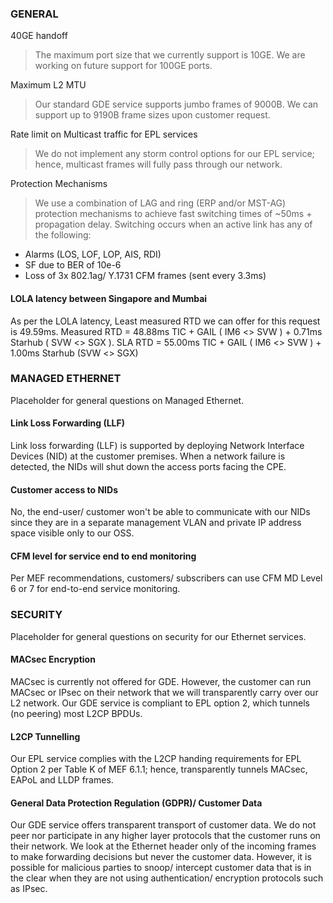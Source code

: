 ### GENERAL

40GE handoff
> The maximum port size that we currently support is 10GE. We are working on future support for 100GE ports.

Maximum L2 MTU	
> Our standard GDE service supports jumbo frames of 9000B. We can support up to 9190B frame sizes upon customer request.

Rate limit on Multicast traffic for EPL services
> We do not implement any storm control options for our EPL service; hence, multicast frames will fully pass through our network.

Protection Mechanisms	
> We use a combination of LAG and ring (ERP and/or MST-AG) protection mechanisms to achieve fast switching times of ~50ms + propagation delay. Switching occurs when an active link has any of the following:
* Alarms (LOS, LOF, LOP, AIS, RDI)
* SF due to BER of 10e-6
* Loss of 3x 802.1ag/ Y.1731 CFM frames (sent every 3.3ms)

#### LOLA latency between Singapore and Mumbai
As per the LOLA latency, Least measured RTD we can offer for this request is 49.59ms.
Measured RTD = 48.88ms TIC + GAIL ( IM6 <> SVW ) + 0.71ms Starhub ( SVW <> SGX ).
SLA RTD             = 55.00ms TIC + GAIL ( IM6 <> SVW ) + 1.00ms Starhub (SVW <> SGX)

### MANAGED ETHERNET
Placeholder for general questions on Managed Ethernet.

#### Link Loss Forwarding (LLF)
Link loss forwarding (LLF) is supported by deploying Network Interface Devices (NID) at the customer premises. When a network failure is detected, the NIDs will shut down the access ports facing the CPE.

#### Customer access to NIDs
No, the end-user/ customer won't be able to communicate with our NIDs since they are in a separate management VLAN and private IP address space visible only to our OSS.

#### CFM level for service end to end monitoring
Per MEF recommendations, customers/ subscribers can use CFM MD Level 6 or 7 for end-to-end service monitoring.

### SECURITY
Placeholder for general questions on security for our Ethernet services.

#### MACsec Encryption
MACsec is currently not offered for GDE. However, the customer can run MACsec or IPsec on their network that we will transparently carry over our L2 network. Our GDE service is compliant to EPL option 2, which tunnels (no peering) most L2CP BPDUs.

#### L2CP Tunnelling
Our EPL service complies with the L2CP handing requirements for EPL Option 2 per Table K of MEF 6.1.1; hence, transparently tunnels MACsec, EAPoL and LLDP frames.

#### General Data Protection Regulation (GDPR)/ Customer Data
Our GDE service offers transparent transport of customer data. We do not peer nor participate in any higher layer protocols that the customer runs on their network. We look at the Ethernet header only of the incoming frames to make forwarding decisions but never the customer data. However, it is possible for malicious parties to snoop/ intercept customer data that is in the clear when they are not using authentication/ encryption protocols such as IPsec.
